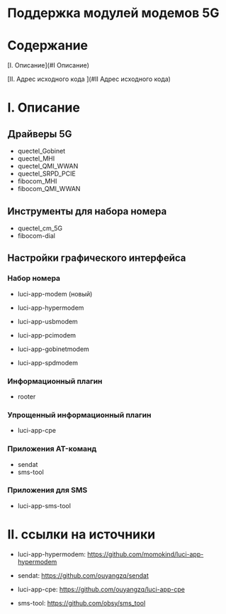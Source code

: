 # Поддержка модулей модемов 5G

# Содержание

[I. Описание](#I Описание)

[II. Адрес исходного кода ](#II Адрес исходного кода)

# I. Описание

## Драйверы 5G

- quectel_Gobinet
- quectel_MHI
- quectel_QMI_WWAN
- quectel_SRPD_PCIE
- fibocom_MHI
- fibocom_QMI_WWAN

## Инструменты для набора номера

- quectel_cm_5G
- fibocom-dial

## Настройки графического интерфейса

### Набор номера

- luci-app-modem (новый)

- luci-app-hypermodem
- luci-app-usbmodem
- luci-app-pcimodem
- luci-app-gobinetmodem
- luci-app-spdmodem

### Информационный плагин

- rooter

### Упрощенный информационный плагин

- luci-app-cpe

### Приложения AT-команд

- sendat
- sms-tool

### Приложения для SMS

- luci-app-sms-tool

# II. ссылки на источники

- luci-app-hypermodem: https://github.com/momokind/luci-app-hypermodem

- sendat: https://github.com/ouyangzq/sendat
- luci-app-cpe: https://github.com/ouyangzq/luci-app-cpe
- sms-tool: https://github.com/obsy/sms_tool
